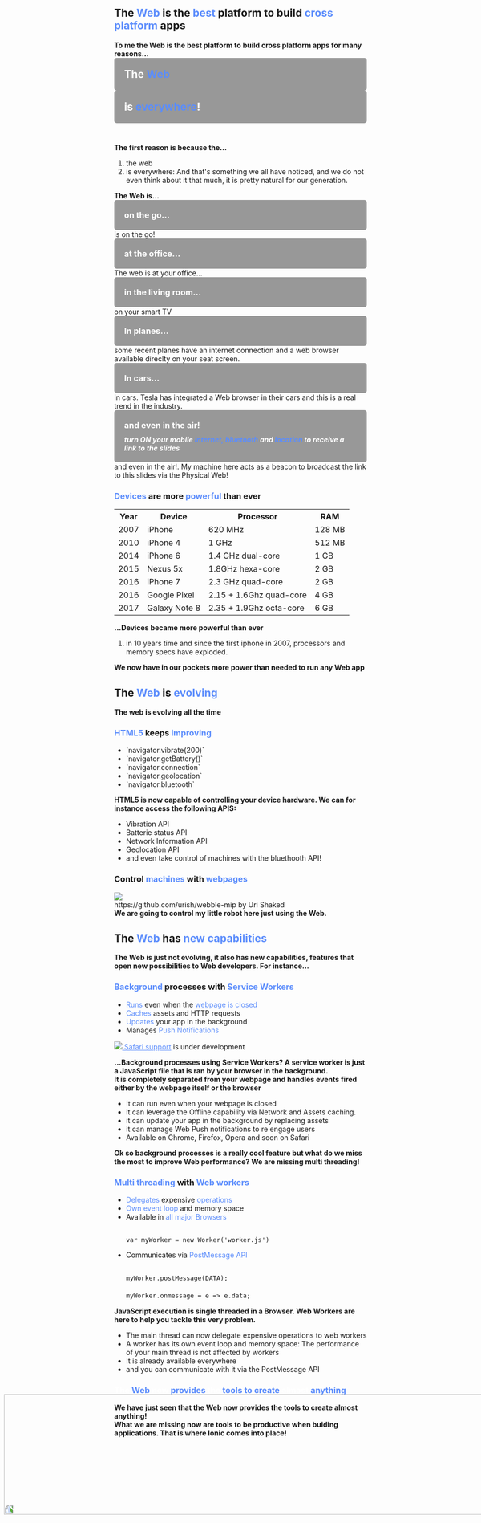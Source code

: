 <section>
    <h2>The <span style="color: #5c8dfc">Web</span> is the <span style="color: #5c8dfc">best</span> platform to build <span style="color: #5c8dfc">cross platform</span> apps</h2>
    <aside class="notes">
        <b>To me the Web is the best platform to build cross platform apps for many reasons...</b>
    </aside>
</section>

<!-- WEB EVERYWHERE  -->

<section data-background-image="../../img/meme/everywhere.png" class="stretch">
    <div layout="column" layout-align="space-between center" h100>
        <div class="fragment" style="background-color: rgba(0, 0, 0, 0.4); padding: 20px; border-radius: 5px;">
            <h1 style="color:#fff; margin:0">The <span style="color: #5c8dfc">Web</span></h1>
        </div>
        <span flex></span>
        <div class="fragment" style="background-color: rgba(0, 0, 0, 0.4); padding: 20px; border-radius: 5px; margin-bottom: 40px">
            <h1 style="color:#fff; margin:0">is <span style="color: #5c8dfc">everywhere</span>!</h1>
        </div>
    </div>
    <aside class="notes">
        <b>The first reason is because the...</b>
        <ol>
            <li>the web</li>
            <li>is everywhere: And that's something we all have noticed, and we do not even think about it that much, it is pretty natural for our generation. </li>
        </ol>
        <b>The Web is...</b>
    </aside>
</section>

<section data-background-video="./img/mobiles.mp4" data-background-video-loop data-background-color="#fff" data-background-video-playbackRate="0.7" data-background-style="cover">
    <div layout="column" layout-align="center center" h100>
       <div style="background-color: rgba(0, 0, 0, 0.4); padding: 20px; border-radius: 5px;">
            <h3 style="color:#fff; margin:0">on the go...</h3>
        </div>
    </div>
    <aside class="notes">
        is on the go!
    </aside>
</section>

<section data-background-video="./img/office_cat.mp4" data-background-video-loop data-background-color="#fff" data-background-style="cover">
    <div layout="column" layout-align="center center" h100>
       <div style="background-color: rgba(0, 0, 0, 0.4); padding: 20px; border-radius: 5px;">
            <h3 style="color:#fff; margin:0">at the office...</h3>
        </div>
    </div>
    <aside class="notes">
        The web is at your office...
    </aside>
</section>

<section data-background-video="./img/tv.mp4" data-background-video-loop data-background-color="#fff" data-background-style="cover">
    <div layout="column" layout-align="center center" h100>
       <div style="background-color: rgba(0, 0, 0, 0.4); padding: 20px; border-radius: 5px;">
            <h3 style="color:#fff; margin:0">in the living room...</h3>
        </div>
    </div>
    <aside class="notes">
        on your smart TV
    </aside>
</section>

<section data-background-image="./img/plane_seets.jpg" class="stretch">
    <div layout="column" layout-align="center center" h100>
       <div style="background-color: rgba(0, 0, 0, 0.4); padding: 20px; border-radius: 5px;">
            <h3 style="color:#fff; margin:0">In planes...</h3>
        </div>
    </div>
    <aside class="notes">
        some recent planes have an internet connection and a web browser available direclty on your seat screen.
    </aside>
</section>

<section data-background-image="./img/tesla_dashboard.jpg" class="stretch">
    <div layout="column" layout-align="center center" h100>
       <div style="background-color: rgba(0, 0, 0, 0.4); padding: 20px; border-radius: 5px;">
            <h3 style="color:#fff; margin:0">In cars...</h3>
        </div>
    </div>
    <aside class="notes">
        in cars. Tesla has integrated a Web browser in their cars and this is a real trend in the industry.
    </aside>
</section>

<section data-background-video="./img/in-the-air.mp4" data-background-video-loop data-background-color="#95b1ec" data-background-video-playbackRate="0.7" data-background-style="cover">
    <div layout="column" layout-align="center center" h100>
       <div style="background-color: rgba(0, 0, 0, 0.4); padding: 20px; border-radius: 5px;">
            <h3 style="color:#fff; margin:0 0 10px 0">and even in the air!</h3>
            <h5 style="color:#fff; margin:0">turn ON your mobile <span style="color: #5c8dfc">internet, bluetooth</span> and <span style="color: #5c8dfc">location</span> to receive a link to the slides</h5>
        </div>
    </div>
    <aside class="notes">
        and even in the air!. My machine here acts as a beacon to broadcast the link to this slides via the Physical Web!
    </aside>
</section>

<section data-background-video="./img/iphone_evolution.mp4" data-background-video-loop data-background-color="#fff"  class="stretch video-opacity-30">
    <div layout="column" layout-align="center center" h100>
       <h3><span style="color: #5c8dfc">Devices</span> are more <span style="color: #5c8dfc">powerful</span> than ever</h3>
        <table class="fragment">
            <tr >
                <th>Year</th>
                <th>Device</th>
                <th>Processor</th>
                <th>RAM</th>
            </tr>
            <tr >
                <td>2007</td>
                <td>iPhone</td>
                <td>620 MHz</td>
                <td>128 MB</td>
            </tr>
            <tr>
                <td>2010</td>
                <td>iPhone 4</td>
                <td>1 GHz</td>
                <td>512 MB</td>
            </tr>
            <tr>
                <td>2014</td>
                <td>iPhone 6</td>
                <td>1.4 GHz dual-core</td>
                <td>1 GB</td>
            </tr>
            <tr >
                <td>2015</td>
                <td>Nexus 5x</td>
                <td>1.8GHz hexa-core </td>
                <td>2 GB</td>
            </tr>
            <tr>
                <td>2016</td>
                <td>iPhone 7</td>
                <td>2.3 GHz quad-core</td>
                <td>2 GB</td>
            </tr>
            <tr >
                <td>2016</td>
                <td>Google Pixel</td>
                <td>2.15 + 1.6Ghz quad-core</td>
                <td>4 GB</td>
            </tr>
            <tr >
                <td>2017</td>
                <td>Galaxy Note 8</td>
                <td>2.35 + 1.9Ghz octa-core</td>
                <td>6 GB</td>
            </tr>
        </table>
    </div>
    <aside class="notes">
        <b>...Devices became more powerful than ever</b>
        <ol>
            <li>in 10 years time and since the first iphone in 2007, processors and memory specs have exploded.</li>
        </ol>
        <b>We now have in our pockets more power than needed to run any Web app</b>
    </aside>
</section>

<!-- EVOLUTION  -->

<section>
    <h2>The <span style="color: #5c8dfc">Web</span> is <span style="color: #5c8dfc">evolving</span></h2>
    <aside class="notes">
        <b>The web is evolving all the time</b>
    </aside>
</section>

<section>
    <h3><span style="color: #5c8dfc">HTML5</span> keeps <span style="color: #5c8dfc">improving</span></h3>
    <ul >
        <li class="fragment">`navigator.vibrate(200)`</li>
        <li class="fragment">`navigator.getBattery()`</li>
        <li class="fragment">`navigator.connection`</li>
        <li class="fragment">`navigator.geolocation`</li>
        <li class="fragment">`navigator.bluetooth`</li>
    </ul>
    <aside class="notes">
        <b>HTML5 is now capable of controlling your device hardware. We can for instance access the following APIS:</b>
        <ul>
            <li>Vibration API</li>
            <li>Batterie status API</li>
            <li>Network Information API</li>
            <li>Geolocation API</li>
            <li>and even take control of machines with the bluethooth API!</li>
        </ul>
    </aside>
</section>

<section>
    <h3>Control <span style="color: #5c8dfc">machines</span> with <span style="color: #5c8dfc">webpages</span> </h3>
    <a href="https://urish.github.io/webble-mip/" target="_blank"><img src="./img/mip_web.png"  style="margin:0" class="img-plain"/></a>
    <img src="./img/mip_top.png"  style="margin:0; position: absolute; transform: rotate(-90deg); right: -30%; animation-duration: 8s" width="50%" class="img-plain shake-left-right animated infinite"/>
    <br/>
    https://github.com/urish/webble-mip by Uri Shaked
    <aside class="notes">
        <b>We are going to control my little robot here just using the Web.</b>
    </aside>
</section>

<!-- <section>
        <h3><span style="color: #5c8dfc">Browsers</span> are <span style="color: #5c8dfc">self upgrading</span> </h3>
        <ul>
            <li class="fragment"><span style="color: #5c8dfc">Browser engine</span> (Blink, Gecko, Webkit)</li>
            <li class="fragment"><span style="color: #5c8dfc">JS engine</span> (v8, SpiderMonkey, Nitro)</li>
        </ul>
    <aside class="notes">
        <b>Browser are now self upgrading. Internet explorer 6 time is far away!</b>
        <ul>
            <li>The browsers are constantly improving HTML and CSS performance via their web browser engines such as Blink, Gecko, Webkit and their JavaScript engines: v8, SpiderMonkey or Nitro.</li>
            <li>The same exists with the JavaScript engines: v8, SpiderMonkey or Nitro. They all also implement a Just in Time compiler that makes JavaScript execution up to 10 time faster</li>
        </ul>
        <b></b>
    </aside>
</section> -->


<!-- EVOLUTION  -->

<section>
    <h2>The <span style="color: #5c8dfc">Web</span> has <span style="color: #5c8dfc">new capabilities</span></h2>
    <aside class="notes">
        <b>The Web is just not evolving, it also has new capabilities, features that open new possibilities to Web developers. For instance...</b>
    </aside>
</section>

<section>
    <h3><span style="color: #5c8dfc">Background</span> processes with <span style="color: #5c8dfc">Service Workers</span></h3>
    <ul>
        <li class="fragment"><span style="color: #5c8dfc">Runs</span> even when the <span style="color: #5c8dfc">webpage is closed</span></li>
        <li class="fragment"><span style="color: #5c8dfc">Caches</span> assets and HTTP requests</li>
        <li class="fragment"><span style="color: #5c8dfc">Updates</span> your app in the background</li>
        <li class="fragment">Manages <span style="color: #5c8dfc">Push Notifications</span></li>
    </ul>
    <p class="fragment"><img src="../../img/new.gif" style="margin:0" class="img-plain"/><a href="https://webkit.org/status/#specification-service-workers" target="_blank" style="color: #5c8dfc"> Safari support</a> is under development</p>
    <aside class="notes">
        <b>...Background processes using Service Workers? A service worker is just a JavaScript file that is ran by your browser in the background. <br/>It is completely separated from your webpage and handles events fired either by the webpage itself or the browser</b>
        <ul>
            <li>It can run even when your webpage is closed</li>
            <li>it can leverage the Offline capability via Network and Assets caching.</li>
            <li>it can update your app in the background by replacing assets</li>
            <li>it can manage Web Push notifications to re engage users</li>
            <li>Available on Chrome, Firefox, Opera and soon on Safari</li>
        </ul>
        <b>Ok so background processes is a really cool feature but what do we miss the most to improve Web performance? We are missing multi threading!</b>
    </aside>
</section>

<section>
    <h3><span style="color: #5c8dfc">Multi threading</span> with <span style="color: #5c8dfc">Web workers</span></h3>
    <ul>
        <li class="fragment"><span style="color: #5c8dfc">Delegates</span> expensive <span style="color: #5c8dfc">operations</span></li>
        <li class="fragment"><span style="color: #5c8dfc">Own event loop</span> and memory space</li>
        <li class="fragment">Available in <span style="color: #5c8dfc">all major Browsers</span>
<pre style="font-size: 105%;"><code class="shell" data-trim>
var myWorker = new Worker('worker.js')
</code></pre>
        </li>
        <li class="fragment">Communicates via <span style="color: #5c8dfc">PostMessage API</span>
<pre style="font-size: 105%;"><code class="shell" data-trim>
myWorker.postMessage(DATA);
</code></pre>
<pre style="font-size: 105%; margin-top: -2%"><code class="shell" data-trim>
myWorker.onmessage = e => e.data;
</code></pre>
        </li>
    </ul>
    <aside class="notes">
        <b>JavaScript execution is single threaded in a Browser. Web Workers are here to help you tackle this very problem.</b>
        <ul>
            <li>The main thread can now delegate expensive operations to web workers</li>
            <li>A worker has its own event loop and memory space: The performance of your main thread is not affected by workers</li>
            <li>It is already available everywhere</li>
            <li>and you can communicate with it via the PostMessage API</li>
        </ul>
        <b></b>
    </aside>
</section>

<!-- CONCLUSION  -->

<section>
    <h3 style="color:#fff;">The <span style="color: #5c8dfc">Web</span> now <span style="color: #5c8dfc">provides</span> the <span style="color: #5c8dfc">tools to create</span> almost <span style="color: #5c8dfc">anything</span></h3>
    <aside class="notes">
        <b>We have just seen that the Web now provides the tools to create almost anything!</b>
        <br/>
        <b> What we are missing now are tools to be productive when buiding applications. That is where Ionic comes into place!</b>
    </aside>
</section>